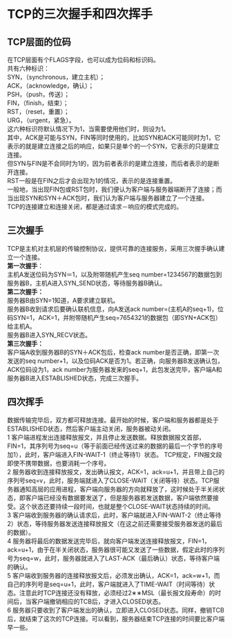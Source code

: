 # TCP的三次握手和四次挥手
## TCP层面的位码
在TCP层面有个FLAGS字段，也可以成为位码和标识码。   
共有六种标识：   
SYN，（synchronous，建立主机）；   
ACK，（acknowledge，确认）；   
PSH，（push，传送）；  
FIN，（finish，结束）；   
RST，（reset，重置）；  
URG，（urgent，紧急）。   
这六种标识符默认情况下为1，当需要使用他们时，则设为1。    
其中，ACK是可能与SYN，FIN等同时使用的，比如SYN和ACK可能同时为1，它表示的就是建立连接之后的响应，如果只是单个的一个SYN，它表示的只是建立连接。   
但SYN与FIN是不会同时为1的，因为前者表示的是建立连接，而后者表示的是断开连接。   
RST一般是在FIN之后才会出现为1的情况，表示的是连接重置。   
一般地，当出现FIN包或RST包时，我们便认为客户端与服务器端断开了连接；而当出现SYN和SYN＋ACK包时，我们认为客户端与服务器建立了一个连接。    
TCP的连接建立和连接关闭，都是通过请求－响应的模式完成的。   
## 三次握手
TCP是主机对主机层的传输控制协议，提供可靠的连接服务，采用三次握手确认建立一个连接。   
**第一次握手**：   
主机A发送位码为SYN＝1，以及附带随机产生seq number=1234567的数据包到服务器B，主机A进入SYN\_SEND状态，等待服务器B确认。   
**第二次握手：**   
服务器B由SYN=1知道，A要求建立联机。   
服务器B收到请求后要确认联机信息，向A发送ack number=(主机A的seq+1)，位码SYN=1，ACK=1，并附带随机产生seq=7654321的数据包（即SYN+ACK包）给主机A。   
服务器B进入SYN\_RECV状态。  
**第三次握手：**    
客户端A收到服务器B的SYN＋ACK包后，检查ack number是否正确，即第一次发送的seq number+1，以及位码ACK是否为1。若正确，向服务器B发送确认包，ACK位码设为1，ack number为服务器发来的seq+1，此包发送完毕，客户端A和服务器B进入ESTABLISHED状态，完成三次握手。   
## 四次挥手  
数据传输完毕后，双方都可释放连接。最开始的时候，客户端和服务器都是处于ESTABLISHED状态，然后客户端主动关闭，服务器被动关闭。    
1 客户端进程发出连接释放报文，并且停止发送数据。释放数据报文首部，FIN=1，其序列号为seq=u（等于前面已经传送过来的数据的最后一个字节的序号加1），此时，客户端进入FIN-WAIT-1（终止等待1）状态。 TCP规定，FIN报文段即使不携带数据，也要消耗一个序号。    
2 服务器收到连接释放报文，发出确认报文，ACK=1，ack=u+1，并且带上自己的序列号seq=v，此时，服务端就进入了CLOSE-WAIT（关闭等待）状态。TCP服务器通知高层的应用进程，客户端向服务器的方向就释放了，这时候处于半关闭状态，即客户端已经没有数据要发送了，但是服务器若发送数据，客户端依然要接受。这个状态还要持续一段时间，也就是整个CLOSE-WAIT状态持续的时间。    
3 客户端收到服务器的确认请求后，此时，客户端就进入FIN-WAIT-2（终止等待2）状态，等待服务器发送连接释放报文（在这之前还需要接受服务器发送的最后的数据）。     
4 服务器将最后的数据发送完毕后，就向客户端发送连接释放报文，FIN=1，ack=u+1，由于在半关闭状态，服务器很可能又发送了一些数据，假定此时的序列号为seq=w，此时，服务器就进入了LAST-ACK（最后确认）状态，等待客户端的确认。      
5 客户端收到服务器的连接释放报文后，必须发出确认，ACK=1，ack=w+1，而自己的序列号是seq=u+1，此时，客户端就进入了TIME-WAIT（时间等待）状态。注意此时TCP连接还没有释放，必须经过2∗∗MSL（最长报文段寿命）的时间后，当客户端撤销相应的TCB后，才进入CLOSED状态。    
6 服务器只要收到了客户端发出的确认，立即进入CLOSED状态。同样，撤销TCB后，就结束了这次的TCP连接。可以看到，服务器结束TCP连接的时间要比客户端早一些。  